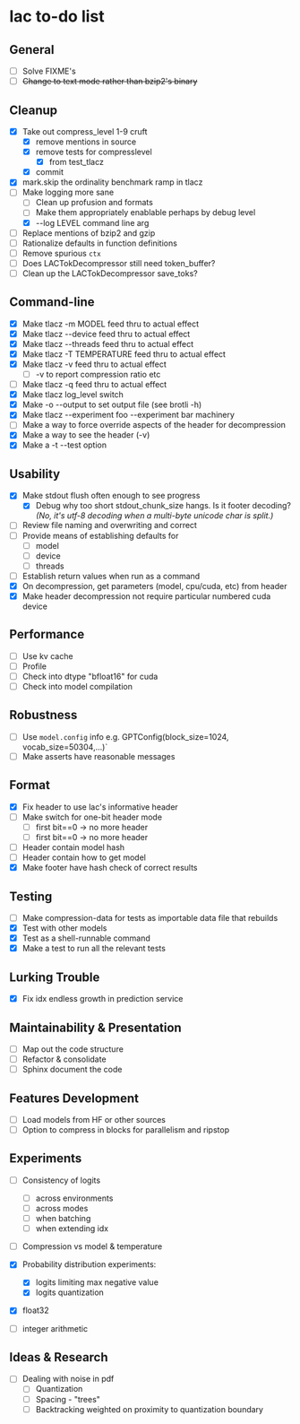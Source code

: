 # lac to-do list

## General
* [ ] Solve FIXME's
* [ ] ~~Change to text mode rather than bzip2's binary~~

## Cleanup
* [x] Take out compress_level 1-9 cruft
  * [x] remove mentions in source
  * [x] remove tests for compresslevel
    * [x] from test_tlacz
  * [x] commit
* [x] mark.skip the ordinality benchmark ramp in tlacz
* [ ] Make logging more sane
  * [ ] Clean up profusion and formats
  * [ ] Make them appropriately enablable perhaps by debug level
  * [x] --log LEVEL command line arg
* [ ] Replace mentions of bzip2 and gzip
* [ ] Rationalize defaults in function definitions
* [ ] Remove spurious `ctx`
* [ ] Does LACTokDecompressor still need token_buffer?
* [ ] Clean up the LACTokDecompressor save_toks?

## Command-line
* [x] Make tlacz -m MODEL feed thru to actual effect
* [x] Make tlacz --device feed thru to actual effect
* [x] Make tlacz --threads feed thru to actual effect
* [x] Make tlacz -T TEMPERATURE feed thru to actual effect
* [x] Make tlacz -v feed thru to actual effect
  * [ ] -v to report compression ratio etc
* [ ] Make tlacz -q feed thru to actual effect
* [x] Make tlacz log_level switch
* [x] Make -o --output to set output file (see brotli -h)
* [x] Make tlacz --experiment foo --experiment bar machinery
* [ ] Make a way to force override aspects of the header for decompression
* [x] Make a way to see the header (-v)
* [x] Make a -t --test option

## Usability
* [x] Make stdout flush often enough to see progress
  * [x] Debug why too short stdout_chunk_size hangs. Is it footer decoding? *(No, it's utf-8 decoding when a multi-byte unicode char is split.)*
* [ ] Review file naming and overwriting and correct
* [ ] Provide means of establishing defaults for
  * [ ] model
  * [ ] device
  * [ ] threads
* [ ] Establish return values when run as a command
* [x] On decompression, get parameters (model, cpu/cuda, etc) from header
* [x] Make header decompression not require particular numbered cuda device

## Performance
* [ ] Use kv cache
* [ ] Profile
* [ ] Check into dtype "bfloat16" for cuda
* [ ] Check into model compilation

## Robustness
* [ ] Use `model.config` info e.g. GPTConfig(block_size=1024, vocab_size=50304,...)`
* [ ] Make asserts have reasonable messages

## Format
* [x] Fix header to use lac's informative header
* [ ] Make switch for one-bit header mode
  * [ ] first bit==0 -> no more header
  * [ ] first bit==0 -> no more header
* [ ] Header contain model hash
* [ ] Header contain how to get model
* [x] Make footer have hash check of correct results

## Testing
* [ ] Make compression-data for tests as importable data file that rebuilds
* [x] Test with other models
* [x] Test as a shell-runnable command
* [x] Make a test to run all the relevant tests

## Lurking Trouble
* [x] Fix idx endless growth in prediction service

## Maintainability & Presentation
* [ ] Map out the code structure
* [ ] Refactor & consolidate
* [ ] Sphinx document the code

## Features Development
* [ ] Load models from HF or other sources
* [ ] Option to compress in blocks for parallelism and ripstop

## Experiments
* [ ] Consistency of logits
  * [ ] across environments
  * [ ] across modes
  * [ ] when batching
  * [ ] when extending idx
* [ ] Compression vs model & temperature
* [x] Probability distribution experiments:
  * [x] logits limiting max negative value
  * [x] logits quantization
* [x] float32
* [ ] integer arithmetic


## Ideas & Research
* [ ] Dealing with noise in pdf
  * [ ] Quantization
  * [ ] Spacing - "trees"
  * [ ] Backtracking weighted on proximity to quantization boundary
